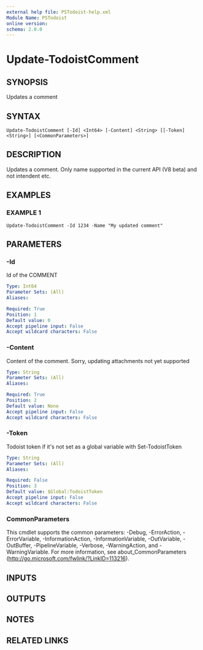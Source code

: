 ```yaml
---
external help file: PSTodoist-help.xml
Module Name: PSTodoist
online version:
schema: 2.0.0
---
```


# Update-TodoistComment

## SYNOPSIS
Updates a comment

## SYNTAX

```
Update-TodoistComment [-Id] <Int64> [-Content] <String> [[-Token] <String>] [<CommonParameters>]
```

## DESCRIPTION
Updates a comment.
Only name supported in the current API (V8 beta) and not intendent etc.

## EXAMPLES

### EXAMPLE 1
```
Update-TodoistComment -Id 1234 -Name "My updated comment"
```

## PARAMETERS

### -Id
Id of the COMMENT

```yaml
Type: Int64
Parameter Sets: (All)
Aliases:

Required: True
Position: 1
Default value: 0
Accept pipeline input: False
Accept wildcard characters: False
```

### -Content
Content of the comment.
Sorry, updating attachments not yet supported

```yaml
Type: String
Parameter Sets: (All)
Aliases:

Required: True
Position: 2
Default value: None
Accept pipeline input: False
Accept wildcard characters: False
```

### -Token
Todoist token if it's not set as a global variable with Set-TodoistToken

```yaml
Type: String
Parameter Sets: (All)
Aliases:

Required: False
Position: 3
Default value: $Global:TodoistToken
Accept pipeline input: False
Accept wildcard characters: False
```

### CommonParameters
This cmdlet supports the common parameters: -Debug, -ErrorAction, -ErrorVariable, -InformationAction, -InformationVariable, -OutVariable, -OutBuffer, -PipelineVariable, -Verbose, -WarningAction, and -WarningVariable.
For more information, see about_CommonParameters (http://go.microsoft.com/fwlink/?LinkID=113216).

## INPUTS

## OUTPUTS

## NOTES

## RELATED LINKS
